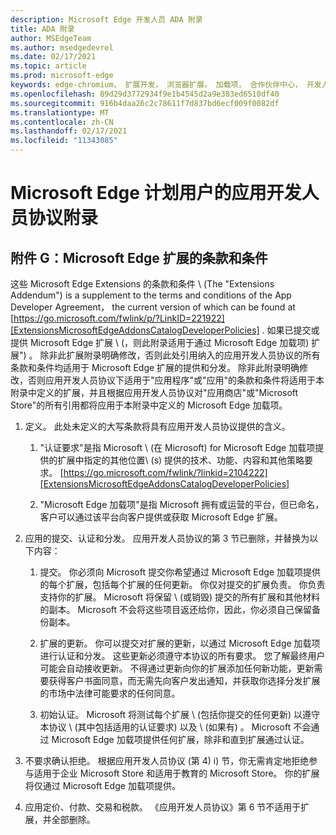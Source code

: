 ```yaml
---
description: Microsoft Edge 开发人员 ADA 附录
title: ADA 附录
author: MSEdgeTeam
ms.author: msedgedevrel
ms.date: 02/17/2021
ms.topic: article
ms.prod: microsoft-edge
keywords: edge-chromium， 扩展开发， 浏览器扩展， 加载项， 合作伙伴中心， 开发人员
ms.openlocfilehash: 89d29d3772934f9e1b4545d2a9e383ed6510df40
ms.sourcegitcommit: 916b4daa26c2c78611f7d837bd6ecf009f0082df
ms.translationtype: MT
ms.contentlocale: zh-CN
ms.lasthandoff: 02/17/2021
ms.locfileid: "11343085"
---
```

# Microsoft Edge 计划用户的应用开发人员协议附录  

## 附件 G：Microsoft Edge 扩展的条款和条件  

这些 Microsoft Edge Extensions 的条款和条件 \ (The "Extensions Addendum"\) is a supplement to the terms and conditions of the App Developer Agreement， the current version of which can be found at [https://go.microsoft.com/fwlink/p/?LinkID=221922][ExtensionsMicrosoftEdgeAddonsCatalogDeveloperPolicies] .  如果已提交或提供 Microsoft Edge 扩展 \ (，则此附录适用于通过 Microsoft Edge 加载项) 扩展"\) 。  除非此扩展附录明确修改，否则此处引用纳入的应用开发人员协议的所有条款和条件均适用于 Microsoft Edge 扩展的提供和分发。  除非此附录明确修改，否则应用开发人员协议下适用于"应用程序"或"应用"的条款和条件将适用于本附录中定义的扩展，并且根据应用开发人员协议对"应用商店"或"Microsoft Store"的所有引用都将应用于本附录中定义的 Microsoft Edge 加载项。  

1.  定义。  此处未定义的大写条款将具有应用开发人员协议提供的含义。  

    1.  "认证要求"是指 Microsoft \ (在 Microsoft\) for Microsoft Edge 加载项提供的扩展中指定的其他位置\ (s\) 提供的技术、功能、内容和其他策略要求。 [https://go.microsoft.com/fwlink/?linkid=2104222][ExtensionsMicrosoftEdgeAddonsCatalogDeveloperPolicies]  

    1.  "Microsoft Edge 加载项"是指 Microsoft 拥有或运营的平台，但已命名，客户可以通过该平台向客户提供或获取 Microsoft Edge 扩展。

1.  应用的提交、认证和分发。  应用开发人员协议的第 3 节已删除，并替换为以下内容：  

    1.  提交。  你必须向 Microsoft 提交你希望通过 Microsoft Edge 加载项提供的每个扩展，包括每个扩展的任何更新。  你仅对提交的扩展负责。  你负责支持你的扩展。  Microsoft 将保留 \ (或销毁\) 提交的所有扩展和其他材料的副本。  Microsoft 不会将这些项目返还给你，因此，你必须自己保留备份副本。  

    1.  扩展的更新。  你可以提交对扩展的更新，以通过 Microsoft Edge 加载项进行认证和分发。  这些更新必须遵守本协议的所有要求。  您了解最终用户可能会自动接收更新。  不得通过更新向你的扩展添加任何新功能，更新需要获得客户书面同意，而无需先向客户发出通知，并获取你选择分发扩展的市场中法律可能要求的任何同意。  

    1.  初始认证。  Microsoft 将测试每个扩展 \ (包括你提交的任何更新\) 以遵守本协议 \ (其中包括适用的认证要求\) 以及 \ (如果有\) 。  Microsoft 不会通过 Microsoft Edge 加载项提供任何扩展，除非和直到扩展通过认证。  

1.  不要求确认拒绝。  根据应用开发人员协议 (第 4\) i\) 节，你无需肯定地拒绝参与适用于企业 Microsoft Store 和适用于教育的 Microsoft Store。  你的扩展将仅通过 Microsoft Edge 加载项提供。  

1.  应用定价、付款、交易和税款。  《应用开发人员协议》第 6 节不适用于扩展，并全部删除。  

<!-- links -->  

[ExtensionsMicrosoftEdgeAddonsCatalogDeveloperPolicies]: ./developer-policies.md "Microsoft Edge 加载项存储开发人员策略|Microsoft Docs"  
